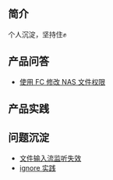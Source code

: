 ## 简介

个人沉淀，坚持住✊

## 产品问答

- [使用 FC 修改 NAS 文件权限](./%E4%BA%A7%E5%93%81%E9%97%AE%E7%AD%94/%E4%BD%BF%E7%94%A8%20FC%20%E4%BF%AE%E6%94%B9%20NAS%20%E6%96%87%E4%BB%B6%E6%9D%83%E9%99%90)


## 产品实践


## 问题沉淀

- [文件输入流监听失效](./%E9%97%AE%E9%A2%98%E6%B2%89%E6%B7%80/%E6%96%87%E4%BB%B6%E8%BE%93%E5%85%A5%E6%B5%81%E7%9B%91%E5%90%AC%E5%A4%B1%E6%95%88)
- [ignore 实践](./%E9%97%AE%E9%A2%98%E6%B2%89%E6%B7%80/ignore%E5%AE%9E%E8%B7%B5.md)
